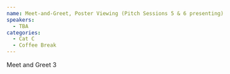 ```yaml
---
name: Meet-and-Greet, Poster Viewing (Pitch Sessions 5 & 6 presenting)
speakers:
  - TBA
categories:
  - Cat C
  - Coffee Break
---
```


Meet and Greet 3
